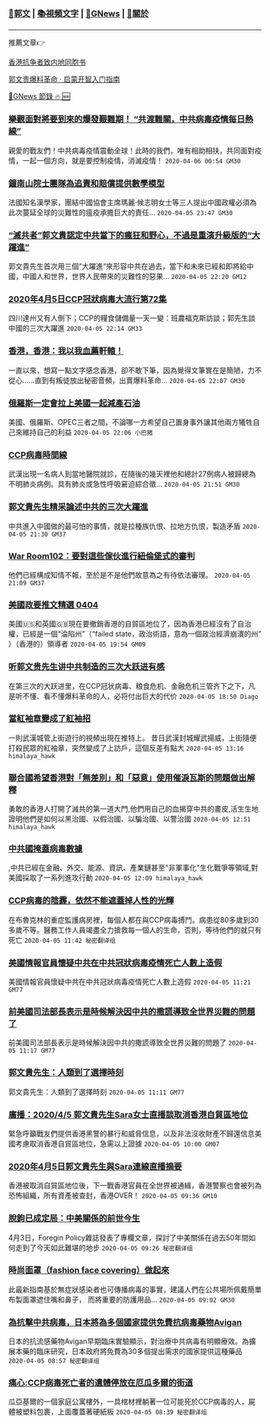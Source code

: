 ###  [:eagle:郭文](https://github.com/ourhimalayas/txt) | [:books:視頻文字](https://github.com/ourhimalayas/txt/blob/master/content/README.md) | [:newspaper:GNews](https://github.com/ourhimalayas/txt/blob/master/content/gnews/README.md) | [:pray:關於](https://github.com/ourhimalayas/home/tree/master/about)
---

推薦文章:point_right:

[香港抗争者致内地同胞书](https://github.com/ourhimalayas/news/blob/master/2019/08/a_letter_from_the_hong_kong_people.md)

[郭文贵爆料革命 · 启蒙开智入门指南](https://github.com/ourhimalayas/txt/issues/1)

[:newspaper:GNews 節錄 :fire: :new:](https://github.com/ourhimalayas/txt/blob/master/content/gnews/README.md) 



### [樂觀面對將要到來的爆發艱難期！ “共渡難關，中共病毒疫情每日熱線”](/content/gnews/1/README.md)

親愛的戰友們！中共病毒疫情震動全球！此時的我們，唯有相助相扶，共同面對疫情，一起一個方向，就是要控制疫情，消滅疫情！  `2020-04-06 00:54 GM30`

### [鐘南山院士團隊為追責和賠償提供數學模型](/content/gnews/2/README.md)

法國知名漢學家，團結中國協會主席瑪麗·候志明女士等三人提出中國政權必須為此次蔓延全球的災難性的瘟疫承擔巨大的責任...  `2020-04-05 23:47 GM30`

### [“滅共者”郭文貴認定中共當下的瘋狂和野心，不過是重演升級版的“大躍進”](/content/gnews/3/README.md)

郭文貴先生首次用三個”大躍進”來形容中共在過去，當下和未來已經和即將給中國，中國人和世界，世界人民帶來的災難性的惡果...  `2020-04-05 22:20 GM12`

### [2020年4月5日CCP冠狀病毒大流行第72集](/content/gnews/4/README.md)

四川達州又有人倒下；CCP的糧食儲備量一天一變：班農福克斯訪談；郭先生談中國的三次大躍進  `2020-04-05 22:14 GM33`

### [香港，香港：我以我血薦軒轅！](/content/gnews/5/README.md)

一直以來，想寫一點文字感念香港，卻不敢下筆，因為覺得文筆實在是簡陋，力不從心……直到有叛徒放出秘密音頻，出賣爆料革命...  `2020-04-05 22:07 GM30`

### [俄羅斯一定會拉上美國一起減產石油](/content/gnews/6/README.md)

美國、俄羅斯、OPEC三者之間，不論哪一方希望自己置身事外讓其他兩方犧牲自己來維持自己的利益  `2020-04-05 22:06 小巴猪`

### [CCP病毒時間線](/content/gnews/7/README.md)

武漢出現一名病人到當地醫院就診，在隨後的幾天裡他和總計27例病人被歸總為不明肺炎病例。具有肺炎或急性呼吸窘迫綜合徵...  `2020-04-05 21:51 GM30`

### [郭文貴先生精采論述中共的三次大躍進](/content/gnews/8/README.md)

中共進入中國做的最可怕的事情，就是拉種族仇恨、拉地方仇恨，製造矛盾  `2020-04-05 21:30 GM37`

### [War Room102：要對這些傢伙進行紐倫堡式的審判](/content/gnews/9/README.md)

他們已經構成知情不報，至於是不是他們故意為之有待依法審理。  `2020-04-05 21:09 GM37`

### [美國政要推文精選 0404](/content/gnews/10/README.md)

美國🇺🇸和英國🇬🇧現在要撤銷香港的自貿區地位了，因為香港已經沒有了自治權，已經是一個“淪陷州”（“failed state，政治術語，意為一個政治經濟崩潰的州” ）（香港的）領導者  `2020-04-05 19:54 GM09`

### [听郭文贵先生讲中共制造的三次大跃进有感](/content/gnews/11/README.md)

在第三次的大跃进里，在CCP冠状病毒、粮食危机、金融危机三管齐下之下，凡是听不懂、看不懂爆料革命的人，必将付出巨大的代价  `2020-04-05 18:50 Diago`

### [當紅袖章變成了紅袖招](/content/gnews/12/README.md)

一則武漢城管上街遊行的視頻出現在推特上。 昔日武漢封城耀武揚威，上街隨便打殺民眾的紅袖章，突然變成了上訪戶，這個反差有點大  `2020-04-05 13:16 himalaya_hawk`

### [聯合國希望香港對「無差別」和「惡意」使用催淚瓦斯的問題做出解釋](/content/gnews/13/README.md)

勇敢的香港人打開了滅共的第一道大門,他們用自己的血揭穿中共的畫皮,活生生地證明他們是如何以黑治國、以假治國、以騙治國、以警治國  `2020-04-05 12:51 himalaya_hawk`

### [中共國掩蓋病毒數據](/content/gnews/14/README.md)

,中共已經在金融、外交、能源、資訊、產業鏈甚至"非軍事化"生化戰爭等領域,對美國採取了一系列進攻行動  `2020-04-05 12:09 himalaya_hawk`

### [CCP病毒的陰霾，依然不能遮蓋掉人性的光輝](/content/gnews/15/README.md)

在布魯克林的重症監護病房裡，每個人都在與CCP病毒搏鬥。病患從80多歲到30多歲不等。醫務工作人員竭盡全力搶救每一個人的生命，否則，等待他們的就只有死亡  `2020-04-05 11:42 秘密翻译组`

### [美國情報官員懷疑中共在中共冠狀病毒疫情死亡人數上造假](/content/gnews/16/README.md)

美國情報官員懷疑中共在中共冠狀病毒疫情死亡人數上造假  `2020-04-05 11:21 GM77`

### [前美國司法部長表示是時候解決因中共的撒謊導致全世界災難的問題了](/content/gnews/17/README.md)

前美國司法部長表示是時候解決因中共的撒謊導致全世界災難的問題了  `2020-04-05 11:17 GM77`

### [郭文貴先生：人類到了選擇時刻](/content/gnews/18/README.md)

郭文貴先生：人類到了選擇時刻  `2020-04-05 11:11 GM77`

### [廣播：2020/4/5 郭文貴先生Sara女士直播談取消香港自貿區地位](/content/gnews/19/README.md)

緊急呼籲戰友們提供香港黑警的暴行和威脅信息，以及非法沒收財產不歸還信息美國考慮取消香港自貿區地位，急需以上證據  `2020-04-05 10:00 GM07`

### [2020年4月5日郭文貴先生與Sara連線直播摘要](/content/gnews/20/README.md)

香港被取消自貿區地位後，下一戰香港官員在全世界被通緝，香港警察也會被列為恐怖組織，所有資產被查封，香港OVER！  `2020-04-05 09:36 GM10`

### [脫鉤已成定局：中美關係的前世今生](/content/gnews/21/README.md)

4月3日，Foregin Policy雜誌發表了專欄文章，探討了中美關係在過去50年間如何走到了今天如此難堪的地步  `2020-04-05 09:26 秘密翻译组`

### [時尚面罩（fashion face covering）做起來](/content/gnews/22/README.md)

此最新指南基於無症狀感染者也可傳播病毒的事實，建議人們在公共場所佩戴簡單布製面罩遮住嘴和鼻子， 而將重要的防護用品...  `2020-04-05 09:02 GM30`

### [為抗擊中共病毒，日本將為多個國家提供免費抗病毒藥物Avigan](/content/gnews/23/README.md)

日本的抗流感藥物Avigan早期臨床實驗顯示，對治療中共病毒有明顯療效。為擴展本藥的臨床研究，日本政府將免費為30多個提出需求的國家提供這種藥品  `2020-04-05 08:57 秘密翻译组`

### [痛心:CCP病毒死亡者的遺體停放在厄瓜多爾的街道](/content/gnews/24/README.md)

瓜亞基爾的一個家庭公寓樓外，一具棺材裡躺著一位可能死於CCP病毒的人，屍體被塑料包裹，上面覆蓋著硬紙板  `2020-04-05 08:39 秘密翻译组`

